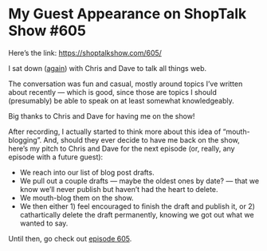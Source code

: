 # My Guest Appearance on ShopTalk Show #605

Here’s the link: https://shoptalkshow.com/605/

I sat down ([again](https://blog.jim-nielsen.com/2022/me-on-shoptalkshow-504/)) with Chris and Dave to talk all things web.

The conversation was fun and casual, mostly around topics I’ve written about recently — which is good, since those are topics I should (presumably) be able to speak on at least somewhat knowledgeably.

Big thanks to Chris and Dave for having me on the show! 

After recording, I actually started to think more about this idea of “mouth-blogging”. And, should they ever decide to have me back on the show, here’s my pitch to Chris and Dave for the next episode (or, really, any episode with a future guest):

- We reach into our list of blog post drafts.
- We pull out a couple drafts — maybe the oldest ones by date? — that we know we’ll never publish but haven’t had the heart to delete.
- We mouth-blog them on the show.
- We then either 1) feel encouraged to finish the draft and publish it, or 2) cathartically delete the draft permanently, knowing we got out what we wanted to say.

Until then, go check out [episode 605](https://shoptalkshow.com/605/).